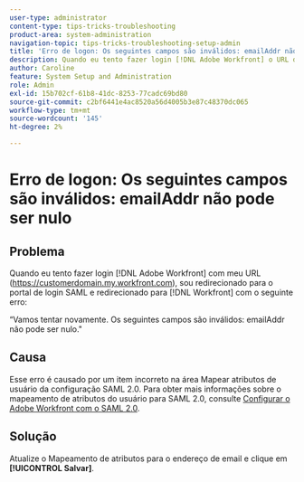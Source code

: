 ```yaml
---
user-type: administrator
content-type: tips-tricks-troubleshooting
product-area: system-administration
navigation-topic: tips-tricks-troubleshooting-setup-admin
title: 'Erro de logon: Os seguintes campos são inválidos: emailAddr não pode ser nulo'
description: Quando eu tento fazer login [!DNL Adobe Workfront] o URL do meu domínio, sou redirecionado para o portal de login SAML e redirecionado para [!DNL Workfront] com um erro informando que o campo emailAddr não pode ser nulo.
author: Caroline
feature: System Setup and Administration
role: Admin
exl-id: 15b702cf-61b8-41dc-8253-77cadc69bd80
source-git-commit: c2bf6441e4ac8520a56d4005b3e87c48370dc065
workflow-type: tm+mt
source-wordcount: '145'
ht-degree: 2%

---
```


# Erro de logon: Os seguintes campos são inválidos: emailAddr não pode ser nulo

## Problema

Quando eu tento fazer login [!DNL Adobe Workfront] com meu URL (https://customerdomain.my.workfront.com), sou redirecionado para o portal de login SAML e redirecionado para [!DNL Workfront] com o seguinte erro:

“Vamos tentar novamente. Os seguintes campos são inválidos: emailAddr não pode ser nulo.&quot;

## Causa

Esse erro é causado por um item incorreto na área Mapear atributos de usuário da configuração SAML 2.0. Para obter mais informações sobre o mapeamento de atributos do usuário para SAML 2.0, consulte [Configurar o Adobe Workfront com o SAML 2.0](../../administration-and-setup/add-users/single-sign-on/configure-workfront-saml-2.md).

## Solução

Atualize o Mapeamento de atributos para o endereço de email e clique em **[!UICONTROL Salvar]**.
